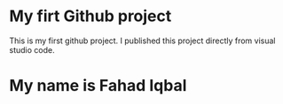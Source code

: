 # My firt Github project 
This is my first github project. I published this project directly from visual studio code. 

# My name is Fahad Iqbal